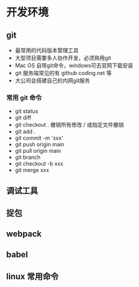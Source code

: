 # 开发环境

## git
- 最常用的代码版本管理工具
- 大型项目需要多人协作开发，必须熟用git
- Mac OS 自带git命令，windows可去官网下载安装
- git 服务端常见的有 github coding.net 等
- 大公司会搭建自己的内网git服务

### 常用 git 命令
- git status
- git diff
- git checkout .  撤销所有修改 / 或指定文件撤销
- git add .
- git commit -m 'xxx'
- git push origin main
- git pull origin main
- git branch
- git checkout -b xxx
- git merge xxx

## 调试工具

## 捉包

## webpack

## babel

## linux 常用命令


